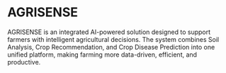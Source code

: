 # AGRISENSE

AGRISENSE is an integrated AI-powered solution designed to support farmers with intelligent agricultural decisions. The system combines Soil Analysis, Crop Recommendation, and Crop Disease Prediction into one unified platform, making farming more data-driven, efficient, and productive.

